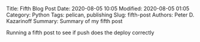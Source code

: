 Title: Fifth Blog Post
Date: 2020-08-05 10:05
Modified: 2020-08-05 01:05
Category: Python
Tags: pelican, publishing
Slug: fifth-post
Authors: Peter D. Kazarinoff
Summary: Summary of my fifth post

Running a fifth post to see if push does the deploy correctly
